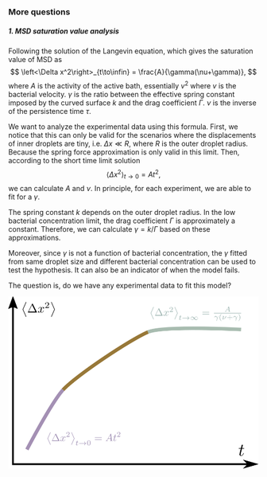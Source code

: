 ### More questions

##### 1. MSD saturation value analysis

Following the solution of the Langevin equation, which gives the saturation value of MSD as
$$
\left<\Delta x^2\right>_{t\to\infin} = \frac{A}{\gamma(\nu+\gamma)},
$$
where $A$ is the activity of the active bath, essentially $v^2$ where $v$ is the bacterial velocity. $\gamma$ is the ratio between the effective spring constant imposed by the curved surface $k$ and the drag coefficient $\Gamma$. $\nu$ is the inverse of the persistence time $\tau$.

We want to analyze the experimental data using this formula. First, we notice that this can only be valid for the scenarios where the displacements of inner droplets are tiny, i.e. $\Delta x \ll R$, where $R$ is the outer droplet radius. Because the spring force approximation is only valid in this limit. Then, according to the short time limit solution
$$
\left<\Delta x^2\right>_{t\to0} = At^2,
$$
we can calculate $A$ and $\nu$. In principle, for each experiment, we are able to fit for a $\gamma$.

The spring constant $k$ depends on the outer droplet radius. In the low bacterial concentration limit, the drag coefficient $\Gamma$ is approximately a constant. Therefore, we can calculate $\gamma=k/\Gamma$ based on these approximations.

Moreover, since $\gamma$ is not a function of bacterial concentration, the $\gamma$ fitted from same droplet size and different bacterial concentration can be used to test the hypothesis. It can also be an indicator of when the model fails.

The question is, do we have any experimental data to fit this model?

![MSD-illustratino](../images/2022/01/MSD.svg)
